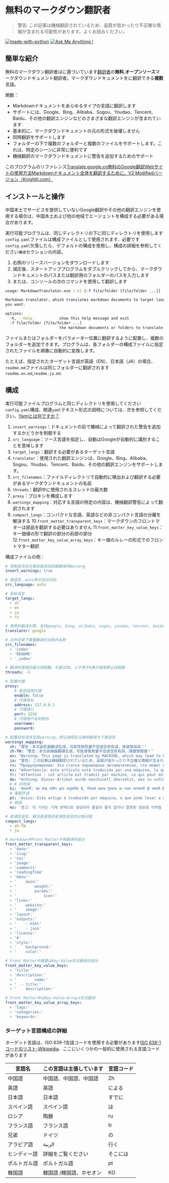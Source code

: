 # 無料のマークダウン翻訳者

> 警告: この記事は機械翻訳されているため、品質が低かったり不正確な情報が含まれる可能性があります。よくお読みください。


[![made-with-python](https://img.shields.io/badge/Made%20with-Python-1f425f.svg)](https://www.python.org/)
[![Ask Me Anything !](https://img.shields.io/badge/Ask%20me-anything-1abc9c.svg)](https://github.com/CrazyMayfly/Free-Markdown-Translator/issues)

## 簡単な紹介

無料のマークダウン翻訳者はに基づいています[翻訳者](https://github.com/UlionTse/translators)の**無料**,**オープンソース**マークダウンドキュメント翻訳者。マークダウンドキュメントをに翻訳できる**複数**言語。

関数：

- Markdownドキュメントをあらゆるタイプの言語に翻訳します
- サポートには、Google、Bing、Alibaba、Sogou、Youdao、Tencent、Baidu、その他の翻訳エンジンなどのさまざまな翻訳エンジンが含まれています
- 基本的に、マークダウンドキュメントの元の形式を破壊しません
- 同時翻訳をサポートします
- フォルダーの下で複数のフォルダーと複数のファイルをサポートします。これは、特定のシーンに非常に便利です
- 機械翻訳のマークダウンドキュメントに警告を追加するためのサポート

このプログラムのリファレンス[Translate.google.cn無料のGoogle翻訳Webサイトの使用方法Markdownドキュメント全体を翻訳するために、V2 Modifiedバージョン（Knightli.com）](https://www.knightli.com/zh-tw/2022/04/24/免費-google-翻譯-整篇-markdown-文檔-修改版/)

## インストールと操作

中国本土でサービスを提供していないGoogle翻訳やその他の翻訳エンジンを使用する場合は、中国本土および他の地域でエージェントを構成する必要がある場合があります。

実行可能プログラムは、同じディレクトリの下に同じディレクトリを使用します`config.yaml`ファイルは構成ファイルとして使用されます、必要です`config.yaml`欠落したら、デフォルトの構成を使用し、構成の詳細を参照してください`構成`セクションの内容。

1. 右側のリリースバージョンをダウンロードします
2. 減圧後、スタートアッププログラムをダブルクリックしてから、マークダウンドキュメントのパスまたは翻訳用のフォルダーのパスを入力します
3. または、コンソールの次のコマンドを使用して翻訳します

```bash
usage: MarkdownTranslator.exe [-h] [-f file/folder [file/folder ...]]

Markdown translator, which translates markdown documents to target languages
you want.

options:
  -h, --help            show this help message and exit
  -f file/folder [file/folder ...]
                        the markdown documents or folders to translate.
```

ファイルまたはフォルダーをパラメーター位置に翻訳するように配置し、複数のフォルダーを追加できます。プログラムは、各フォルダーの構成ファイルに指定されたファイルを順番に自動的に変換します。

たとえば、指定されたターゲット言語が英語（EN）、日本語（JA）の場合、`readme.md`ファイルは同じフォルダーに翻訳されます`readme.en.md`,`readme.ja.md`.

## 構成

実行可能ファイルプログラムと同じディレクトリを使用してください`config.yaml`構成、関連`yaml`テキスト形式の説明については、次を参照してください。[Yamlとは何ですか？](https://www.redhat.com/en/topics/automation/what-is-yaml)

1. `insert_warnings`：ドキュメントの前で機械によって翻訳された警告を追加するかどうかを制御する
2. `src_language`：ソース言語を指定し、自動はGoogleが自動的に識別することを意味します
3. `target_langs`：翻訳する必要があるターゲット言語
4. `translator`：使用された翻訳エンジンは、Google、Bing、Alibaba、Sogou、Youdao、Tencent、Baidu、その他の翻訳エンジンをサポートします。
5. `src_filenames`：ファイルディレクトリで自動的に検出および翻訳する必要があるマークダウンドキュメントの名前
6. `threads`：翻訳中に使用されるスレッドの最大数
7. `proxy`：プロキシを構成します
8. `warnings_mapping`：対応する言語の特定の内容は、機械翻訳警告によって翻訳されます
9. `compact_langs`：コンパクトな言語、英語などの非コンパクト言語の分離を解決する
10.`front_matter_transparent_keys`：マークダウンのフロントマターは部品を翻訳する必要はありません
11.`front_matter_key_value_keys`：キー価値の形で翻訳の部分の前部の部分
12.`front_matter_key_value_array_keys`：キー値のルレーの形式でのフロントマター翻訳

構成ファイルの例：

```yaml
# 控制是否在文章前面添加机器翻译的Warning
insert_warnings: true

# 源语言，auto表示自动识别
src_language: auto

# 目标语言
target_langs:
  - zh
  - en
  - ja
  - ru

# 使用的翻译引擎，支持google, bing, alibaba, sogou, youdao, tencent, baidu等翻译引擎
translator: google

# 文件目录下需要翻译的文档的名称
src_filenames:
  - 'index'
  - 'README'
  - '_index'

# 翻译时使用的最大线程数，不超过30，小于等于0表示使用默认线程数
threads: -1

# 配置代理
proxy:
    # 是否启用代理
    enable: false
    # 代理地址
    address: 127.0.0.1
    # 代理端口
    port: 1234
    # 代理用户名和密码
    username:
    password:

# 配置目标语言及其warning，默认按照定义顺序翻译为下面语言
warnings_mapping:
  zh: "警告：本文由机器翻译生成，可能导致质量不佳或信息有误，请谨慎阅读！"
  zh-TW: "警告：本文由機器翻譯生成，可能導致質量不佳或信息有誤，請謹慎閱讀！"
  en: "Warning: This page is translated by MACHINE, which may lead to POOR QUALITY or INCORRECT INFORMATION, please read with CAUTION!"
  ja: "警告: この記事は機械翻訳されているため、品質が低かったり不正確な情報が含まれる可能性があります。よくお読みください。"
  ru: "Предупреждение: Эта статья переведена автоматически, что может привести к некачественной или неверной информации, пожалуйста, внимательно прочитайте!"
  es: "Advertencia: este artículo está traducido por una máquina, lo que puede dar lugar a una mala calidad o información incorrecta. ¡Lea atentamente!"
  fr: "Attention : cet article est traduit par machine, ce qui peut entraîner une mauvaise qualité ou des informations incorrectes, veuillez lire attentivement !"
  de: "Achtung: Dieser Artikel wurde maschinell übersetzt, was zu schlechter Qualität oder falschen Informationen führen kann, bitte sorgfältig lesen!"
  # # 印地语
  hi: 'चेतावनी: यह लेख मशीन द्वारा अनुवादित है, जिससे खराब गुणवत्ता या गलत जानकारी हो सकती है, कृपया ध्यान से पढ़ें!'
  # 葡萄牙语
  pt: 'Aviso: Este artigo é traduzido por máquina, o que pode levar a má qualidade ou informações incorretas, leia com atenção!'
  # 韩语
  ko: '경고: 이 기사는 기계 번역으로 생성되어 품질이 좋지 않거나 잘못된 정보로 이어질 수 있으므로 주의 깊게 읽으십시오!'

# 紧凑型语言，解决英语等非紧凑型语言的分隔问题
compact_langs:
  - zh-TW
  - ja

# markdown中Front Matter不用翻译的部分
front_matter_transparent_keys:
  - 'date:'
  - 'slug:'
  - 'toc'
  - 'image'
  - 'comments'
  - 'readingTime'
  - 'menu:'
  - '    main:'
  - '        weight:'
  - '        params:'
  - '            icon:'
  - 'links:'
  - '    website:'
  - '    image:'
  - 'layout:'
  - 'outputs:'
  - '    - html'
  - '    - json'
  - 'license:'
  - '#'
  - 'style:'
  - '    background:'
  - '    color:'

# Front Matter中需要以Key-Value形式翻译的部分
front_matter_key_value_keys:
  - 'title:'
  - 'description:'
  - '        name:'
  - '  - title:'
  - '    description:'

# Front Matter中以Key-Value—Arrays形式翻译
front_matter_key_value_array_keys:
  - 'tags:'
  - 'categories:'
  - 'keywords:'
```

### ターゲット言語構成の詳細

ターゲット言語は、ISO 639-1言語コードを使用する必要があります[ISO 639-1コードのリスト-Wikipedia](https://en.wikipedia.org/wiki/List_of_ISO_639-1_codes)、ここにいくつかの一般的に使用される言語コードがあります

|言語名|この言語は主張しています|言語コード|
| ---------- | ------------------------------ | -------- |
|中国語|中国語、中国語、中国語|Zh|
|英語|英語|による|
|日本語|日本語|すでに|
|スペイン語|スペイン語|は|
|ロシア|陶器|ru|
|フランス語|フランス語|fr|
|兄弟|ドイツ|の|
|アラビア語|الربية|行く|
|ヒンディー語|詳細をご覧ください|そこには|
|ポルトガル語|ポルトガル語|pt|
|韓国語|韓国語 /韓国語、ホセオン|KO|
